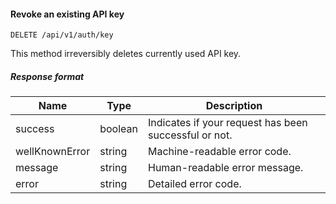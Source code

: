 #### Revoke an existing API key
`DELETE /api/v1/auth/key`

This method irreversibly deletes currently used API key.      
##### Response format
|Name|Type|Description|
|-|-|-|
|success|boolean|Indicates if your request has been successful or not.|
|wellKnownError|string|Machine-readable error code.|
|message|string|Human-readable error message.|
|error|string|Detailed error code.|
